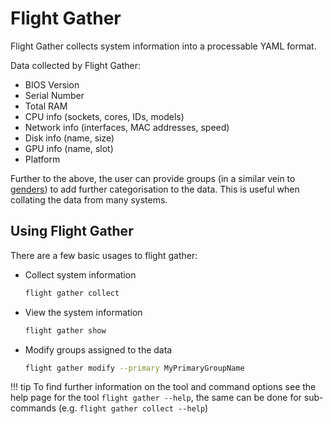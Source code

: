 # Flight Gather

Flight Gather collects system information into a processable YAML format. 

Data collected by Flight Gather: 

- BIOS Version
- Serial Number
- Total RAM
- CPU info (sockets, cores, IDs, models) 
- Network info (interfaces, MAC addresses, speed) 
- Disk info (name, size)
- GPU info (name, slot) 
- Platform

Further to the above, the user can provide groups (in a similar vein to [genders](../../../hpc-environment-basics/linux-usage/genders-pdsh.md#creating-a-genders-file)) to add further categorisation to the data. This is useful when collating the data from many systems. 

## Using Flight Gather 

There are a few basic usages to flight gather:

- Collect system information 
    ```bash
    flight gather collect
    ```
- View the system information
    ```bash
    flight gather show 
    ```
- Modify groups assigned to the data
    ```bash
    flight gather modify --primary MyPrimaryGroupName
    ```

!!! tip
    To find further information on the tool and command options see the help page for the tool `flight gather --help`, the same can be done for sub-commands (e.g. `flight gather collect --help`) 
